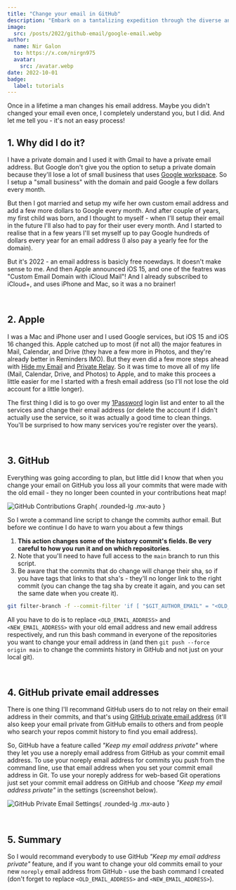 ```yaml
---
title: "Change your email in GitHub"
description: "Embark on a tantalizing expedition through the diverse and enchanting flavors of Asia "
image:
  src: /posts/2022/github-email/google-email.webp
author:
  name: Nir Galon
  to: https://x.com/nirgn975
  avatar:
    src: /avatar.webp
date: 2022-10-01
badge:
  label: tutorials
---
```


Once in a lifetime a man changes his email address. Maybe you didn't changed your email even once, I completely understand you, but I did. And let me tell you - it's not an easy process!

## 1. Why did I do it?

I have a private domain and I used it with Gmail to have a private email address. But Google don't give you the option to setup a private domain because they'll lose a lot of small business that uses [Google workspace](https://workspace.google.com). So I setup a "small business" with the domain and paid Google a few dollars every month.

But then I got married and setup my wife her own custom email address and add a few more dollars to Google every month. And after couple of years, my first child was born, and I thought to myself - when I'll setup their email in the future I'll also had to pay for their user every month. And I started to realise that in a few years I'll set myself up to pay Google hundreds of dollars every year for an email address (I also pay a yearly fee for the domain).

But it's 2022 - an email address is basicly free noewdays. It doesn't make sense to me. And then Apple announced iOS 15, and one of the featres was "Custom Email Domain with iCloud Mail"! And I already subscribed to iCloud+, and uses iPhone and Mac, so it was a no brainer!

&nbsp;

## 2. Apple

I was a Mac and iPhone user and I used Google services, but iOS 15 and iOS 16 changed this. Apple catched up to most (if not all) the major features in Mail, Calendar, and Drive (they have a few more in Photos, and they're already better in Reminders IMO). But they even did a few more steps ahead with [Hide my Email](https://support.apple.com/en-om/guide/icloud/mm9d9012c9e8/icloud) and [Private Relay](https://support.apple.com/en-us/HT212614). So it was time to move all of my life (Mail, Calendar, Drive, and Photos) to Apple, and to make this procees a little easier for me I started with a fresh email address (so I'll not lose the old account for a little longer).

The first thing I did is to go over my [1Password](https://1password.com) login list and enter to all the services and change their email address (or delete the account if I didn't actually use the service, so it was actually a good time to clean things. You'll be surprised to how many services you're register over the years).

&nbsp;

## 3. GitHub

Everything was going according to plan, but little did I know that when you change your email on GitHub you loss all your commits that were made with the old email - they no longer been counted in your contributions heat map!

![GitHub Contributions Graph](/posts/2022/github-email/github-contributions-graph.webp){ .rounded-lg .mx-auto }

So I wrote a command line script to change the commits author email. But before we continue I do have to warn you about a few things

1. **This action changes some of the history commit's fields. Be very careful to how you run it and on which repositories**.
2. Note that you'll need to have full access to the `main` branch to run this script.
3. Be aware that the commits that do change will change their sha, so if you have tags that links to that sha's - they'll no longer link to the right commit (you can change the tag sha by create it again, and you can set the same date when you create it).

```bash [terminal]
git filter-branch -f --commit-filter 'if [ "$GIT_AUTHOR_EMAIL" = "<OLD_EMAIL_ADDRESS>" ]; then GIT_AUTHOR_EMAIL="<NEW_EMAIL_ADDRESS>"; git commit-tree "$@"; fi' HEAD
```

All you have to do is to replace `<OLD_EMAIL_ADDRESS>` and `<NEW_EMAIL_ADDRESS>` with your old email address and new email address respectively, and run this bash command in everyone of the repositories you want to change your email address in (and then `git push --force origin main` to change the commints history in GitHub and not just on your local git).

&nbsp;

## 4. GitHub private email addresses

There is one thing I'll recommand GitHub users do to not relay on their email address in their commits, and that's using [GitHub private email address](https://docs.github.com/en/account-and-profile/setting-up-and-managing-your-personal-account-on-github/managing-email-preferences/setting-your-commit-email-address) (it'll also keep your email private from GitHub emails to others and from people who search your repos commit history to find you email address).

So, GitHub have a feature called _"Keep my email address private"_ where they let you use a noreply email address from GitHub as your commit email address. To use your noreply email address for commits you push from the command line, use that email address when you set your commit email address in Git. To use your noreply address for web-based Git operations just set your commit email address on GitHub and choose _"Keep my email address private"_ in the settings (screenshot below).

![GitHub Private Email Settings](/posts/2022/github-email/github-private-email.webp){ .rounded-lg .mx-auto }

&nbsp;

## 5. Summary

So I would recommand everybody to use GitHub _"Keep my email address private"_ feature, and if you want to change your old commits email to your new `noreply` email address from GitHub - use the bash command I created (don't forget to replace `<OLD_EMAIL_ADDRESS>` and `<NEW_EMAIL_ADDRESS>`).
